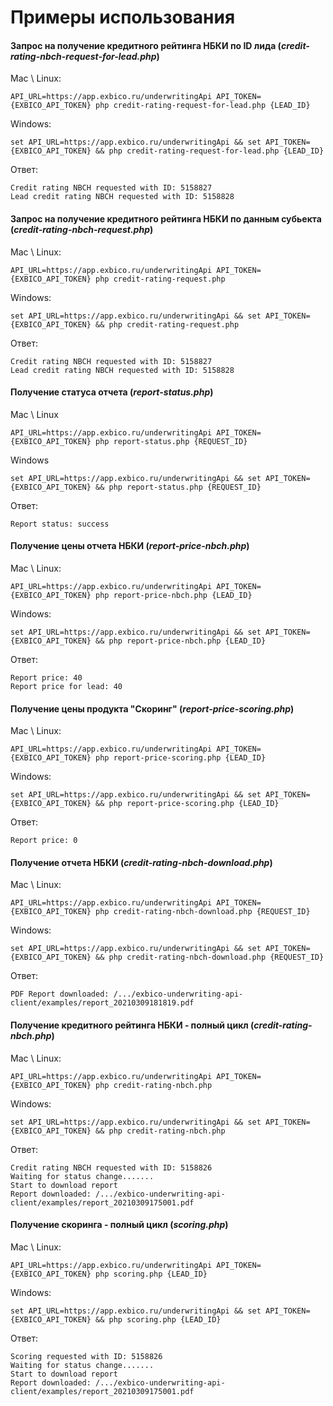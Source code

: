 # Примеры использования

#### Запрос на получение кредитного рейтинга НБКИ по ID лида (*credit-rating-nbch-request-for-lead.php*)
Mac \ Linux:
```
API_URL=https://app.exbico.ru/underwritingApi API_TOKEN={EXBICO_API_TOKEN} php credit-rating-request-for-lead.php {LEAD_ID}
```
Windows:
```
set API_URL=https://app.exbico.ru/underwritingApi && set API_TOKEN={EXBICO_API_TOKEN} && php credit-rating-request-for-lead.php {LEAD_ID}
```
Ответ:
```
Credit rating NBCH requested with ID: 5158827
Lead credit rating NBCH requested with ID: 5158828
```


#### Запрос на получение кредитного рейтинга НБКИ по данным субьекта (*credit-rating-nbch-request.php*)
Mac \ Linux:
```
API_URL=https://app.exbico.ru/underwritingApi API_TOKEN={EXBICO_API_TOKEN} php credit-rating-request.php
```
Windows:
```
set API_URL=https://app.exbico.ru/underwritingApi && set API_TOKEN={EXBICO_API_TOKEN} && php credit-rating-request.php
```
Ответ:
```
Credit rating NBCH requested with ID: 5158827
Lead credit rating NBCH requested with ID: 5158828
```

#### Получение статуса отчета (*report-status.php*)
Mac \ Linux
```
API_URL=https://app.exbico.ru/underwritingApi API_TOKEN={EXBICO_API_TOKEN} php report-status.php {REQUEST_ID}
```
Windows
```
set API_URL=https://app.exbico.ru/underwritingApi && set API_TOKEN={EXBICO_API_TOKEN} && php report-status.php {REQUEST_ID}
```
Ответ:
```
Report status: success
```

#### Получение цены отчета НБКИ (*report-price-nbch.php*)
Mac \ Linux:
```
API_URL=https://app.exbico.ru/underwritingApi API_TOKEN={EXBICO_API_TOKEN} php report-price-nbch.php {LEAD_ID}
```
Windows:
```
set API_URL=https://app.exbico.ru/underwritingApi && set API_TOKEN={EXBICO_API_TOKEN} && php report-price-nbch.php {LEAD_ID}
```
Ответ:
```
Report price: 40
Report price for lead: 40
```

#### Получение цены продукта "Скоринг" (*report-price-scoring.php*)
Mac \ Linux:
```
API_URL=https://app.exbico.ru/underwritingApi API_TOKEN={EXBICO_API_TOKEN} php report-price-scoring.php {LEAD_ID}
```
Windows:
```
set API_URL=https://app.exbico.ru/underwritingApi && set API_TOKEN={EXBICO_API_TOKEN} && php report-price-scoring.php {LEAD_ID}
```
Ответ:
```
Report price: 0
```

#### Получение отчета НБКИ (*credit-rating-nbch-download.php*)
Mac \ Linux:
```
API_URL=https://app.exbico.ru/underwritingApi API_TOKEN={EXBICO_API_TOKEN} php credit-rating-nbch-download.php {REQUEST_ID}
```
Windows:
```
set API_URL=https://app.exbico.ru/underwritingApi && set API_TOKEN={EXBICO_API_TOKEN} && php credit-rating-nbch-download.php {REQUEST_ID}
```
Ответ:
```
PDF Report downloaded: /.../exbico-underwriting-api-client/examples/report_20210309181819.pdf
```

#### Получение кредитного рейтинга НБКИ &dash; полный цикл (*credit-rating-nbch.php*)
Mac \ Linux:
```
API_URL=https://app.exbico.ru/underwritingApi API_TOKEN={EXBICO_API_TOKEN} php credit-rating-nbch.php
```
Windows:
```
set API_URL=https://app.exbico.ru/underwritingApi && set API_TOKEN={EXBICO_API_TOKEN} && php credit-rating-nbch.php
```
Ответ:
```
Credit rating NBCH requested with ID: 5158826
Waiting for status change.......
Start to download report
Report downloaded: /.../exbico-underwriting-api-client/examples/report_20210309175001.pdf
```

#### Получение скоринга &dash; полный цикл (*scoring.php*)
Mac \ Linux:
```
API_URL=https://app.exbico.ru/underwritingApi API_TOKEN={EXBICO_API_TOKEN} php scoring.php {LEAD_ID}
```
Windows:
```
set API_URL=https://app.exbico.ru/underwritingApi && set API_TOKEN={EXBICO_API_TOKEN} && php scoring.php {LEAD_ID}
```
Ответ:
```
Scoring requested with ID: 5158826
Waiting for status change.......
Start to download report
Report downloaded: /.../exbico-underwriting-api-client/examples/report_20210309175001.pdf
```